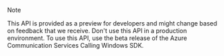 > [!NOTE]
> This API is provided as a preview for developers and might change based on feedback that we receive. Don't use this API in a production environment. To use this API, use the beta release of the Azure Communication Services Calling Windows SDK.